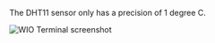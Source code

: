 The DHT11 sensor only has a precision of 1 degree C.

![WIO Terminal screenshot](https://photos.app.goo.gl/9aZb7Hi9nx5KnHA98g)
